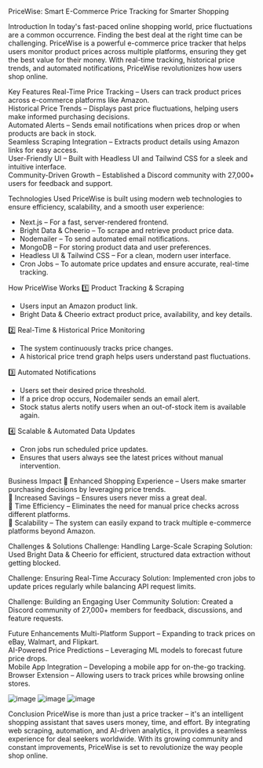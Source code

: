 PriceWise: Smart E-Commerce Price Tracking for Smarter Shopping

Introduction
In today's fast-paced online shopping world, price fluctuations are a common occurrence. Finding the best deal at the right time can be challenging. PriceWise is a powerful e-commerce price tracker that helps users monitor product prices across multiple platforms, ensuring they get the best value for their money. With real-time tracking, historical price trends, and automated notifications, PriceWise revolutionizes how users shop online.

Key Features
Real-Time Price Tracking – Users can track product prices across e-commerce platforms like Amazon.  
Historical Price Trends – Displays past price fluctuations, helping users make informed purchasing decisions.  
Automated Alerts – Sends email notifications when prices drop or when products are back in stock.  
Seamless Scraping Integration – Extracts product details using Amazon links for easy access.  
User-Friendly UI – Built with Headless UI and Tailwind CSS for a sleek and intuitive interface.  
Community-Driven Growth – Established a Discord community with 27,000+ users for feedback and support.  

Technologies Used
PriceWise is built using modern web technologies to ensure efficiency, scalability, and a smooth user experience:
- Next.js – For a fast, server-rendered frontend.
- Bright Data & Cheerio – To scrape and retrieve product price data.
- Nodemailer – To send automated email notifications.
- MongoDB – For storing product data and user preferences.
- Headless UI & Tailwind CSS – For a clean, modern user interface.
- Cron Jobs – To automate price updates and ensure accurate, real-time tracking.

How PriceWise Works
1️⃣ Product Tracking & Scraping
- Users input an Amazon product link.
- Bright Data & Cheerio extract product price, availability, and key details.

2️⃣ Real-Time & Historical Price Monitoring
- The system continuously tracks price changes.
- A historical price trend graph helps users understand past fluctuations.

3️⃣ Automated Notifications
- Users set their desired price threshold.
- If a price drop occurs, Nodemailer sends an email alert.
- Stock status alerts notify users when an out-of-stock item is available again.

4️⃣ Scalable & Automated Data Updates
- Cron jobs run scheduled price updates.
- Ensures that users always see the latest prices without manual intervention.



Business Impact
🔹 Enhanced Shopping Experience – Users make smarter purchasing decisions by leveraging price trends.  
🔹 Increased Savings – Ensures users never miss a great deal.  
🔹 Time Efficiency – Eliminates the need for manual price checks across different platforms.  
🔹 Scalability – The system can easily expand to track multiple e-commerce platforms beyond Amazon.  



Challenges & Solutions
Challenge: Handling Large-Scale Scraping
Solution: Used Bright Data & Cheerio for efficient, structured data extraction without getting blocked.

Challenge: Ensuring Real-Time Accuracy
Solution: Implemented cron jobs to update prices regularly while balancing API request limits.

Challenge: Building an Engaging User Community
Solution: Created a Discord community of 27,000+ members for feedback, discussions, and feature requests.



Future Enhancements
Multi-Platform Support – Expanding to track prices on eBay, Walmart, and Flipkart.  
AI-Powered Price Predictions – Leveraging ML models to forecast future price drops.  
Mobile App Integration – Developing a mobile app for on-the-go tracking.  
Browser Extension – Allowing users to track prices while browsing online stores.  

![image](https://github.com/user-attachments/assets/b7b4bad8-4572-4e2c-8ce1-c10c1d534221)
![image](https://github.com/user-attachments/assets/eda0a05c-8bec-4a40-b646-54d79b385e66)
![image](https://github.com/user-attachments/assets/add25316-e6fe-4c3b-8571-351d0e8914ca)



Conclusion
PriceWise is more than just a price tracker – it's an intelligent shopping assistant that saves users money, time, and effort. By integrating web scraping, automation, and AI-driven analytics, it provides a seamless experience for deal seekers worldwide. With its growing community and constant improvements, PriceWise is set to revolutionize the way people shop online.



